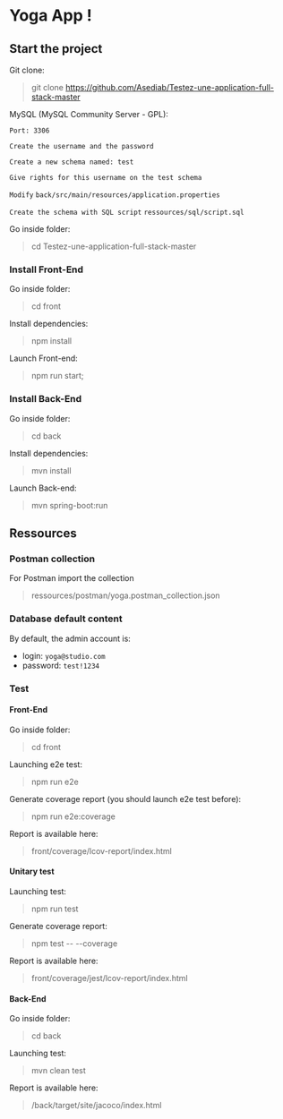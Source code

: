 # Yoga App !

## Start the project

Git clone:

> git clone https://github.com/Asediab/Testez-une-application-full-stack-master

MySQL (MySQL Community Server - GPL):

`Port: 3306`

`Create the username and the password `

`Create a new schema named: test`

`Give rights for this username on the test schema`

`Modify` `back/src/main/resources/application.properties`

`Create the schema with SQL script` `ressources/sql/script.sql`

Go inside folder:

> cd Testez-une-application-full-stack-master

### Install Front-End
Go inside folder:

> cd front

Install dependencies:

> npm install

Launch Front-end:

> npm run start;

### Install Back-End
Go inside folder:

> cd back

Install dependencies:

> mvn install

Launch Back-end:

> mvn spring-boot:run

## Ressources

### Postman collection

For Postman import the collection

> ressources/postman/yoga.postman_collection.json

### Database default content
By default, the admin account is:
- login: `yoga@studio.com`
- password: `test!1234`


### Test

#### Front-End
Go inside folder:

> cd front

Launching e2e test:

> npm run e2e

Generate coverage report (you should launch e2e test before):

> npm run e2e:coverage

Report is available here:

> front/coverage/lcov-report/index.html

#### Unitary test

Launching test:

> npm run test

Generate coverage report:

> npm test -- --coverage

Report is available here:

> front/coverage/jest/lcov-report/index.html

#### Back-End
Go inside folder:

> cd back

Launching test:

> mvn clean test

Report is available here:

> /back/target/site/jacoco/index.html
